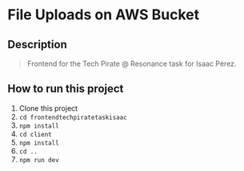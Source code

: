 # File Uploads on AWS Bucket

## Description 
> Frontend for the Tech Pirate @ Resonance task for Isaac Pérez.

## How to run this project

1. Clone this project
2. `cd frontendtechpiratetaskisaac`
3. `npm install`
4. `cd client`
5. `npm install`
7. `cd ..`
8. `npm run dev`


